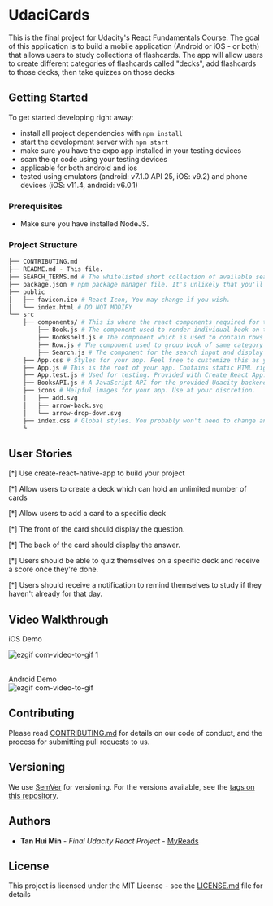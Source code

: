 # UdaciCards

This is the final project for Udacity's React Fundamentals Course. The goal of this application is to build a mobile application (Android or iOS - or both) that allows users to study collections of flashcards. The app will allow users to create different categories of flashcards called "decks", add flashcards to those decks, then take quizzes on those decks

## Getting Started

To get started developing right away:

* install all project dependencies with `npm install`
* start the development server with `npm start`
* make sure you have the expo app installed in your testing devices
* scan the qr code using your testing devices
* applicable for both android and ios 
* tested using emulators (android: v7.1.0 API 25, iOS: v9.2) and phone devices (iOS: v11.4, android: v6.0.1) 

### Prerequisites

* Make sure you have installed NodeJS. 

### Project Structure
```bash
├── CONTRIBUTING.md
├── README.md - This file.
├── SEARCH_TERMS.md # The whitelisted short collection of available search terms for you to use with your app.
├── package.json # npm package manager file. It's unlikely that you'll need to modify this.
├── public
│   ├── favicon.ico # React Icon, You may change if you wish.
│   └── index.html # DO NOT MODIFY
└── src
    ├── components/ # This is where the react components required for this app are placed in. 
        ├── Book.js # The component used to render individual book on the shelf and the search result
        ├── Bookshelf.js # The component which is used to contain rows of books in accordance to its category.
        ├── Row.js # The component used to group book of same category together. 
        ├── Search.js # The component for the search input and display the search result. 
    ├── App.css # Styles for your app. Feel free to customize this as you desire.
    ├── App.js # This is the root of your app. Contains static HTML right now.
    ├── App.test.js # Used for testing. Provided with Create React App. Testing is encouraged, but not required.
    ├── BooksAPI.js # A JavaScript API for the provided Udacity backend. Instructions for the methods are below.
    ├── icons # Helpful images for your app. Use at your discretion.
    │   ├── add.svg
    │   ├── arrow-back.svg
    │   └── arrow-drop-down.svg
    ├── index.css # Global styles. You probably won't need to change anything here.
    └

```

## User Stories

[*] Use create-react-native-app to build your project

[*] Allow users to create a deck which can hold an unlimited number of cards

[*] Allow users to add a card to a specific deck

[*] The front of the card should display the question.

[*] The back of the card should display the answer.

[*] Users should be able to quiz themselves on a specific deck and receive a score once they're done.

[*] Users should receive a notification to remind themselves to study if they haven't already for that day.

## Video Walkthrough
iOS Demo <br/>

![ezgif com-video-to-gif 1](https://user-images.githubusercontent.com/25121123/41495821-fc89cdde-7162-11e8-8504-6297d898e555.gif)

<br/> Android Demo <br/>
![ezgif com-video-to-gif](https://user-images.githubusercontent.com/25121123/41495822-fcb78012-7162-11e8-81fd-221bdfe17bb0.gif)

## Contributing

Please read [CONTRIBUTING.md](https://gist.github.com/PurpleBooth/b24679402957c63ec426) for details on our code of conduct, and the process for submitting pull requests to us.

## Versioning

We use [SemVer](http://semver.org/) for versioning. For the versions available, see the [tags on this repository](https://github.com/your/project/tags). 

## Authors

* **Tan Hui Min** - *Final Udacity React Project* - [MyReads](https://github.com/mint26/myreads)


## License

This project is licensed under the MIT License - see the [LICENSE.md](LICENSE.md) file for details

